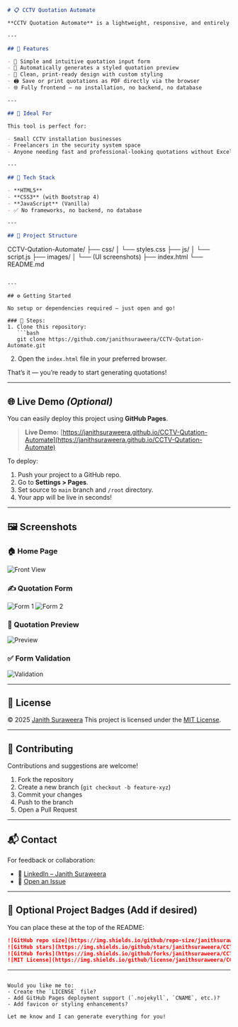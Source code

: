 
```markdown
# 📋 CCTV Quotation Automate

**CCTV Quotation Automate** is a lightweight, responsive, and entirely frontend-based web app for generating CCTV installation quotations. Built with **HTML**, **CSS**, and **JavaScript**, it enables users to quickly create, preview, and print clean, professional quotations — no backend or server setup needed.

---

## 🚀 Features

- 📝 Simple and intuitive quotation input form  
- 📄 Automatically generates a styled quotation preview  
- 🎨 Clean, print-ready design with custom styling  
- 🖨️ Save or print quotations as PDF directly via the browser  
- 🌐 Fully frontend — no installation, no backend, no database  

---

## 💼 Ideal For

This tool is perfect for:

- Small CCTV installation businesses  
- Freelancers in the security system space  
- Anyone needing fast and professional-looking quotations without Excel or Word  

---

## 🧰 Tech Stack

- **HTML5**
- **CSS3** (with Bootstrap 4)
- **JavaScript** (Vanilla)
- ✅ No frameworks, no backend, no database

---

## 📁 Project Structure

```

CCTV-Qutation-Automate/
├── css/
│   └── styles.css
├── js/
│   └── script.js
├── images/
│   └── (UI screenshots)
├── index.html
└── README.md

````

---

## ⚙️ Getting Started

No setup or dependencies required — just open and go!

### 🔧 Steps:
1. Clone this repository:
   ```bash
   git clone https://github.com/janithsuraweera/CCTV-Qutation-Automate.git
````

2. Open the `index.html` file in your preferred browser.

That’s it — you’re ready to start generating quotations!

---

## 🌐 Live Demo *(Optional)*

You can easily deploy this project using **GitHub Pages**.

> **Live Demo:** [https://janithsuraweera.github.io/CCTV-Qutation-Automate](https://janithsuraweera.github.io/CCTV-Qutation-Automate)

To deploy:

1. Push your project to a GitHub repo.
2. Go to **Settings > Pages**.
3. Set source to `main` branch and `/root` directory.
4. Your app will be live in seconds!

---

## 🖼️ Screenshots

### 🏠 Home Page

![Front View](https://github.com/janithsuraweera/CCTV-Qutation-Automate/blob/main/images/front%20view.png)

### ✍️ Quotation Form

![Form 1](https://github.com/janithsuraweera/CCTV-Qutation-Automate/blob/main/images/fill%201.png)
![Form 2](https://github.com/janithsuraweera/CCTV-Qutation-Automate/blob/main/images/fill%202.png)

### 📄 Quotation Preview

![Preview](https://github.com/janithsuraweera/CCTV-Qutation-Automate/blob/main/images/genarat%20form.png)

### ✅ Form Validation

![Validation](https://github.com/janithsuraweera/CCTV-Qutation-Automate/blob/main/images/validation.png)

---

## 📜 License

© 2025 [Janith Suraweera](https://github.com/janithsuraweera)
This project is licensed under the [MIT License](LICENSE).

---

## 🤝 Contributing

Contributions and suggestions are welcome!

1. Fork the repository
2. Create a new branch (`git checkout -b feature-xyz`)
3. Commit your changes
4. Push to the branch
5. Open a Pull Request

---

## 📬 Contact

For feedback or collaboration:

* 💼 [LinkedIn – Janith Suraweera](https://www.linkedin.com/in/janithsuraweera)
* 🐛 [Open an Issue](https://github.com/janithsuraweera/CCTV-Qutation-Automate/issues)

---

## 🔖 Optional Project Badges (Add if desired)

You can place these at the top of the README:

```markdown
![GitHub repo size](https://img.shields.io/github/repo-size/janithsuraweera/CCTV-Qutation-Automate)
![GitHub stars](https://img.shields.io/github/stars/janithsuraweera/CCTV-Qutation-Automate)
![GitHub forks](https://img.shields.io/github/forks/janithsuraweera/CCTV-Qutation-Automate)
![MIT License](https://img.shields.io/github/license/janithsuraweera/CCTV-Qutation-Automate)
```

---

```

Would you like me to:
- Create the `LICENSE` file?
- Add GitHub Pages deployment support (`.nojekyll`, `CNAME`, etc.)?
- Add favicon or styling enhancements?

Let me know and I can generate everything for you!
```
